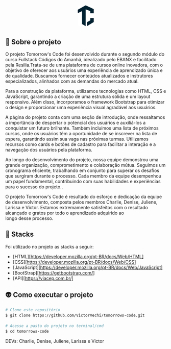 <div >
<h1 align="center">
    <img alt="Tomorrow's Code" title="#Tomorrow's Code" style="background-color: white" src="./assets/logo.svg" width=50px"/>
</h1>

## 🔋 Sobre o projeto
    
O projeto Tomorrow's Code foi desenvolvido durante o segundo módulo do curso Fullstack Códigos do Amanhã, idealizado pelo EBANX e facilitado pela Resilia.Trata-se de uma plataforma de cursos online inovadora, com o objetivo de oferecer aos usuários uma experiência de aprendizado única e de qualidade. Buscamos fornecer conteúdos atualizados e instrutores especializados, alinhados com as demandas do mercado atual.

Para a construção da plataforma, utilizamos tecnologias como HTML, CSS e JavaScript, garantindo a criação de uma estrutura sólida e um layout responsivo. Além disso, incorporamos o framework Bootstrap para otimizar o design e proporcionar uma experiência visual agradável aos usuários.

A página do projeto conta com uma seção de introdução, onde ressaltamos a importância de despertar o potencial dos usuários e auxiliá-los a conquistar um futuro brilhante. Também incluímos uma lista de próximos cursos, onde os usuários têm a oportunidade de se inscrever na lista de espera, garantindo assim sua vaga nas próximas turmas. Utilizamos recursos como cards e botões de cadastro para facilitar a interação e a navegação dos usuários pela plataforma.

Ao longo do desenvolvimento do projeto, nossa equipe demonstrou uma grande organização, comprometimento e colaboração mútua. Seguimos um cronograma eficiente, trabalhando em conjunto para superar os desafios que surgiram durante o processo. Cada membro da equipe desempenhou um papel fundamental, contribuindo com suas habilidades e experiências para o sucesso do projeto..

O projeto Tomorrow's Code é resultado do esforço e dedicação da equipe de desenvolvimento, composta pelos membros Charlie, Denise, Juliene, Larissa e Victor. Estamos extremamente satisfeitos com o resultado alcançado e gratos por todo o aprendizado adquirido ao longo desse processo.

## 🤖 Stacks

Foi utilizado no projeto as stacks a seguir:

- [HTML][https://developer.mozilla.org/pt-BR/docs/Web/HTML]
- [CSS][https://developer.mozilla.org/pt-BR/docs/Web/CSS]
- [JavaScript][https://developer.mozilla.org/pt-BR/docs/Web/JavaScript]
- [BootStrap][https://getbootstrap.com/]
- [API][https://viacep.com.br/]

## 👽 Como executar o projeto
```bash
# Clone este repositório
$ git clone https://github.com/VictorVechi/tomorrows-code.git

# Acesse a pasta do projeto no terminal/cmd
$ cd tomorrows-code
```

DEVs: Charlie, Denise, Juliene, Larissa e Victor

</div>

